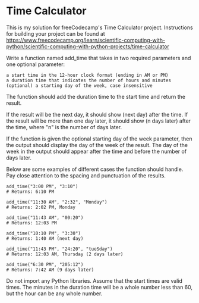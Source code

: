 # Time Calculator

This is my solution for freeCodecamp's Time Calculator project. Instructions for building your project can be found at https://www.freecodecamp.org/learn/scientific-computing-with-python/scientific-computing-with-python-projects/time-calculator

Write a function named add_time that takes in two required parameters and one optional parameter:

    a start time in the 12-hour clock format (ending in AM or PM)
    a duration time that indicates the number of hours and minutes
    (optional) a starting day of the week, case insensitive

The function should add the duration time to the start time and return the result.

If the result will be the next day, it should show (next day) after the time. If the result will be more than one day later, it should show (n days later) after the time, where "n" is the number of days later.

If the function is given the optional starting day of the week parameter, then the output should display the day of the week of the result. The day of the week in the output should appear after the time and before the number of days later.

Below are some examples of different cases the function should handle. Pay close attention to the spacing and punctuation of the results.

    add_time("3:00 PM", "3:10")
    # Returns: 6:10 PM

    add_time("11:30 AM", "2:32", "Monday")
    # Returns: 2:02 PM, Monday

    add_time("11:43 AM", "00:20")
    # Returns: 12:03 PM

    add_time("10:10 PM", "3:30")
    # Returns: 1:40 AM (next day)

    add_time("11:43 PM", "24:20", "tueSday")
    # Returns: 12:03 AM, Thursday (2 days later)

    add_time("6:30 PM", "205:12")
    # Returns: 7:42 AM (9 days later)

Do not import any Python libraries. Assume that the start times are valid times. The minutes in the duration time will be a whole number less than 60, but the hour can be any whole number.
